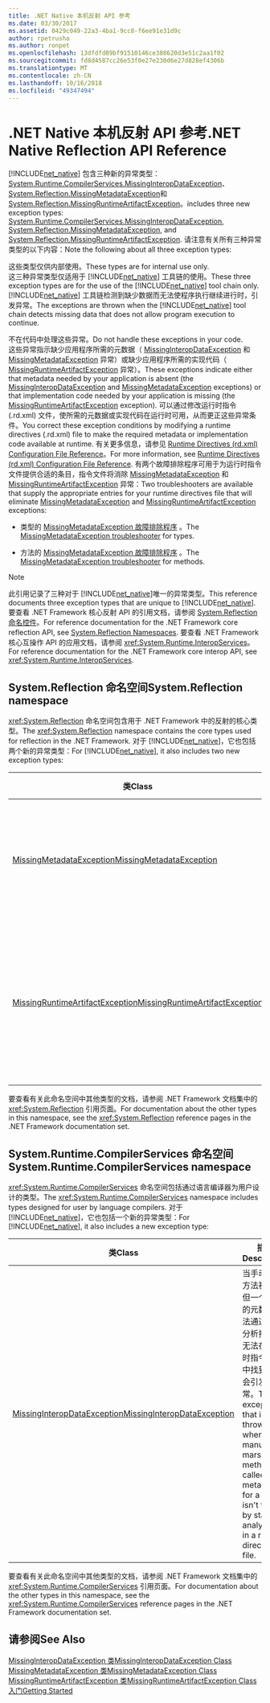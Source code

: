 ```yaml
---
title: .NET Native 本机反射 API 参考
ms.date: 03/30/2017
ms.assetid: 0429c049-22a3-4ba1-9cc8-f6ee91e31d9c
author: rpetrusha
ms.author: ronpet
ms.openlocfilehash: 13dfdfd89bf91510146ce388620d3e51c2aa1f02
ms.sourcegitcommit: fd8d4587cc26e53f0e27e230d6e27d828ef4306b
ms.translationtype: MT
ms.contentlocale: zh-CN
ms.lasthandoff: 10/16/2018
ms.locfileid: "49347494"
---
```

# <a name="net-native-reflection-api-reference"></a><span data-ttu-id="dfeb2-102">.NET Native 本机反射 API 参考</span><span class="sxs-lookup"><span data-stu-id="dfeb2-102">.NET Native Reflection API Reference</span></span>
[!INCLUDE[net_native](../../../includes/net-native-md.md)] <span data-ttu-id="dfeb2-103">包含三种新的异常类型： [System.Runtime.CompilerServices.MissingInteropDataException](../../../docs/framework/net-native/missinginteropdataexception-class-net-native.md)、 [System.Reflection.MissingMetadataException](../../../docs/framework/net-native/missingmetadataexception-class-net-native.md)和 [System.Reflection.MissingRuntimeArtifactException](../../../docs/framework/net-native/missingruntimeartifactexception-class-net-native.md)。</span><span class="sxs-lookup"><span data-stu-id="dfeb2-103">includes three new exception types: [System.Runtime.CompilerServices.MissingInteropDataException](../../../docs/framework/net-native/missinginteropdataexception-class-net-native.md), [System.Reflection.MissingMetadataException](../../../docs/framework/net-native/missingmetadataexception-class-net-native.md), and [System.Reflection.MissingRuntimeArtifactException](../../../docs/framework/net-native/missingruntimeartifactexception-class-net-native.md).</span></span> <span data-ttu-id="dfeb2-104">请注意有关所有三种异常类型的以下内容：</span><span class="sxs-lookup"><span data-stu-id="dfeb2-104">Note the following about all three exception types:</span></span>  
  
 <span data-ttu-id="dfeb2-105">这些类型仅供内部使用。</span><span class="sxs-lookup"><span data-stu-id="dfeb2-105">These types are for internal use only.</span></span>  
 <span data-ttu-id="dfeb2-106">这三种异常类型仅适用于 [!INCLUDE[net_native](../../../includes/net-native-md.md)] 工具链的使用。</span><span class="sxs-lookup"><span data-stu-id="dfeb2-106">These three exception types are for the use of the [!INCLUDE[net_native](../../../includes/net-native-md.md)] tool chain only.</span></span> <span data-ttu-id="dfeb2-107">[!INCLUDE[net_native](../../../includes/net-native-md.md)] 工具链检测到缺少数据而无法使程序执行继续进行时，引发异常。</span><span class="sxs-lookup"><span data-stu-id="dfeb2-107">The exceptions are thrown when the [!INCLUDE[net_native](../../../includes/net-native-md.md)] tool chain detects missing data that does not allow program execution to continue.</span></span>  
  
 <span data-ttu-id="dfeb2-108">不在代码中处理这些异常。</span><span class="sxs-lookup"><span data-stu-id="dfeb2-108">Do not handle these exceptions in your code.</span></span>  
 <span data-ttu-id="dfeb2-109">这些异常指示缺少应用程序所需的元数据（ [MissingInteropDataException](../../../docs/framework/net-native/missinginteropdataexception-class-net-native.md) 和 [MissingMetadataException](../../../docs/framework/net-native/missingmetadataexception-class-net-native.md) 异常）或缺少应用程序所需的实现代码（ [MissingRuntimeArtifactException](../../../docs/framework/net-native/missingruntimeartifactexception-class-net-native.md) 异常）。</span><span class="sxs-lookup"><span data-stu-id="dfeb2-109">These exceptions indicate either that metadata needed by your application is absent (the [MissingInteropDataException](../../../docs/framework/net-native/missinginteropdataexception-class-net-native.md) and [MissingMetadataException](../../../docs/framework/net-native/missingmetadataexception-class-net-native.md) exceptions) or that implementation code needed by your application is missing (the [MissingRuntimeArtifactException](../../../docs/framework/net-native/missingruntimeartifactexception-class-net-native.md) exception).</span></span> <span data-ttu-id="dfeb2-110">可以通过修改运行时指令 (.rd.xml) 文件，使所需的元数据或实现代码在运行时可用，从而更正这些异常条件。</span><span class="sxs-lookup"><span data-stu-id="dfeb2-110">You correct these exception conditions by modifying a runtime directives (.rd.xml) file to make the required metadata or implementation code available at runtime.</span></span> <span data-ttu-id="dfeb2-111">有关更多信息，请参见 [Runtime Directives (rd.xml) Configuration File Reference](../../../docs/framework/net-native/runtime-directives-rd-xml-configuration-file-reference.md)。</span><span class="sxs-lookup"><span data-stu-id="dfeb2-111">For more information, see [Runtime Directives (rd.xml) Configuration File Reference](../../../docs/framework/net-native/runtime-directives-rd-xml-configuration-file-reference.md).</span></span> <span data-ttu-id="dfeb2-112">有两个故障排除程序可用于为运行时指令文件提供合适的条目，指令文件将消除 [MissingMetadataException](../../../docs/framework/net-native/missingmetadataexception-class-net-native.md) 和 [MissingRuntimeArtifactException](../../../docs/framework/net-native/missingruntimeartifactexception-class-net-native.md) 异常：</span><span class="sxs-lookup"><span data-stu-id="dfeb2-112">Two troubleshooters are available that supply the appropriate entries for your runtime directives file that will eliminate [MissingMetadataException](../../../docs/framework/net-native/missingmetadataexception-class-net-native.md) and [MissingRuntimeArtifactException](../../../docs/framework/net-native/missingruntimeartifactexception-class-net-native.md) exceptions:</span></span>  
  
-   <span data-ttu-id="dfeb2-113">类型的 [MissingMetadataException 故障排除程序](https://dotnet.github.io/native/troubleshooter/type.html) 。</span><span class="sxs-lookup"><span data-stu-id="dfeb2-113">The [MissingMetadataException troubleshooter](https://dotnet.github.io/native/troubleshooter/type.html) for types.</span></span>  
  
-   <span data-ttu-id="dfeb2-114">方法的 [MissingMetadataException 故障排除程序](https://dotnet.github.io/native/troubleshooter/method.html) 。</span><span class="sxs-lookup"><span data-stu-id="dfeb2-114">The [MissingMetadataException troubleshooter](https://dotnet.github.io/native/troubleshooter/method.html) for methods.</span></span>  
  
> [!NOTE]
>  <span data-ttu-id="dfeb2-115">此引用记录了三种对于 [!INCLUDE[net_native](../../../includes/net-native-md.md)]唯一的异常类型。</span><span class="sxs-lookup"><span data-stu-id="dfeb2-115">This reference documents three exception types that are unique to [!INCLUDE[net_native](../../../includes/net-native-md.md)].</span></span> <span data-ttu-id="dfeb2-116">要查看 .NET Framework 核心反射 API 的引用文档，请参阅 [System.Reflection 命名控件](https://msdn.microsoft.com/library/gg145033.aspx)。</span><span class="sxs-lookup"><span data-stu-id="dfeb2-116">For reference documentation for the .NET Framework core reflection API, see [System.Reflection Namespaces](https://msdn.microsoft.com/library/gg145033.aspx).</span></span> <span data-ttu-id="dfeb2-117">要查看 .NET Framework 核心互操作 API 的应用文档，请参阅 <xref:System.Runtime.InteropServices>。</span><span class="sxs-lookup"><span data-stu-id="dfeb2-117">For reference documentation for the .NET Framework core interop API, see <xref:System.Runtime.InteropServices>.</span></span>  
  
## <a name="systemreflection-namespace"></a><span data-ttu-id="dfeb2-118">System.Reflection 命名空间</span><span class="sxs-lookup"><span data-stu-id="dfeb2-118">System.Reflection namespace</span></span>  
 <span data-ttu-id="dfeb2-119"><xref:System.Reflection> 命名空间包含用于 .NET Framework 中的反射的核心类型。</span><span class="sxs-lookup"><span data-stu-id="dfeb2-119">The <xref:System.Reflection> namespace contains the core types used for reflection in the .NET Framework.</span></span> <span data-ttu-id="dfeb2-120">对于 [!INCLUDE[net_native](../../../includes/net-native-md.md)]，它也包括两个新的异常类型：</span><span class="sxs-lookup"><span data-stu-id="dfeb2-120">For [!INCLUDE[net_native](../../../includes/net-native-md.md)], it also includes two new exception types:</span></span>  
  
|<span data-ttu-id="dfeb2-121">类</span><span class="sxs-lookup"><span data-stu-id="dfeb2-121">Class</span></span>|<span data-ttu-id="dfeb2-122">描述</span><span class="sxs-lookup"><span data-stu-id="dfeb2-122">Description</span></span>|  
|-----------|-----------------|  
|[<span data-ttu-id="dfeb2-123">MissingMetadataException</span><span class="sxs-lookup"><span data-stu-id="dfeb2-123">MissingMetadataException</span></span>](../../../docs/framework/net-native/missingmetadataexception-class-net-native.md)|<span data-ttu-id="dfeb2-124">当反射用于检索不存在的元数据时会引起此异常。</span><span class="sxs-lookup"><span data-stu-id="dfeb2-124">The exception that is thrown when reflection is used to retrieve metadata that isn't present.</span></span>|  
|[<span data-ttu-id="dfeb2-125">MissingRuntimeArtifactException</span><span class="sxs-lookup"><span data-stu-id="dfeb2-125">MissingRuntimeArtifactException</span></span>](../../../docs/framework/net-native/missingruntimeartifactexception-class-net-native.md)|<span data-ttu-id="dfeb2-126">当一个类型或类型成员的元数据可用但其实现已遭到删除时会引发此异常。</span><span class="sxs-lookup"><span data-stu-id="dfeb2-126">The exception that is thrown when metadata for a type or type member is available but its implementation has been removed.</span></span>|  
  
 <span data-ttu-id="dfeb2-127">要查看有关此命名空间中其他类型的文档，请参阅 .NET Framework 文档集中的 <xref:System.Reflection> 引用页面。</span><span class="sxs-lookup"><span data-stu-id="dfeb2-127">For documentation about the other types in this namespace, see the <xref:System.Reflection> reference pages in the .NET Framework documentation set.</span></span>  
  
## <a name="systemruntimecompilerservices-namespace"></a><span data-ttu-id="dfeb2-128">System.Runtime.CompilerServices 命名空间</span><span class="sxs-lookup"><span data-stu-id="dfeb2-128">System.Runtime.CompilerServices namespace</span></span>  
 <span data-ttu-id="dfeb2-129"><xref:System.Runtime.CompilerServices> 命名空间包括通过语言编译器为用户设计的类型。</span><span class="sxs-lookup"><span data-stu-id="dfeb2-129">The <xref:System.Runtime.CompilerServices> namespace includes types designed for user by language compilers.</span></span> <span data-ttu-id="dfeb2-130">对于 [!INCLUDE[net_native](../../../includes/net-native-md.md)]，它也包括一个新的异常类型：</span><span class="sxs-lookup"><span data-stu-id="dfeb2-130">For [!INCLUDE[net_native](../../../includes/net-native-md.md)], it also includes a new exception type:</span></span>  
  
|<span data-ttu-id="dfeb2-131">类</span><span class="sxs-lookup"><span data-stu-id="dfeb2-131">Class</span></span>|<span data-ttu-id="dfeb2-132">描述</span><span class="sxs-lookup"><span data-stu-id="dfeb2-132">Description</span></span>|  
|-----------|-----------------|  
|[<span data-ttu-id="dfeb2-133">MissingInteropDataException</span><span class="sxs-lookup"><span data-stu-id="dfeb2-133">MissingInteropDataException</span></span>](../../../docs/framework/net-native/missinginteropdataexception-class-net-native.md)|<span data-ttu-id="dfeb2-134">当手动封送方法被调用但一个类型的元数据无法通过动态分析找到或无法在运行时指令文件中找到时，会引发该异常。</span><span class="sxs-lookup"><span data-stu-id="dfeb2-134">The exception that is thrown when a manual marshaling method is called, but metadata for a type isn't found by static analysis or in a runtime directives file.</span></span>|  
  
 <span data-ttu-id="dfeb2-135">要查看有关此命名空间中其他类型的文档，请参阅 .NET Framework 文档集中的 <xref:System.Runtime.CompilerServices> 引用页面。</span><span class="sxs-lookup"><span data-stu-id="dfeb2-135">For documentation about the other types in this namespace, see the <xref:System.Runtime.CompilerServices> reference pages in the .NET Framework documentation set.</span></span>  
  
## <a name="see-also"></a><span data-ttu-id="dfeb2-136">请参阅</span><span class="sxs-lookup"><span data-stu-id="dfeb2-136">See Also</span></span>  
 [<span data-ttu-id="dfeb2-137">MissingInteropDataException 类</span><span class="sxs-lookup"><span data-stu-id="dfeb2-137">MissingInteropDataException Class</span></span>](../../../docs/framework/net-native/missinginteropdataexception-class-net-native.md)  
 [<span data-ttu-id="dfeb2-138">MissingMetadataException 类</span><span class="sxs-lookup"><span data-stu-id="dfeb2-138">MissingMetadataException Class</span></span>](../../../docs/framework/net-native/missingmetadataexception-class-net-native.md)  
 [<span data-ttu-id="dfeb2-139">MissingRuntimeArtifactException 类</span><span class="sxs-lookup"><span data-stu-id="dfeb2-139">MissingRuntimeArtifactException Class</span></span>](../../../docs/framework/net-native/missingruntimeartifactexception-class-net-native.md)  
 [<span data-ttu-id="dfeb2-140">入门</span><span class="sxs-lookup"><span data-stu-id="dfeb2-140">Getting Started</span></span>](../../../docs/framework/net-native/getting-started-with-net-native.md)
